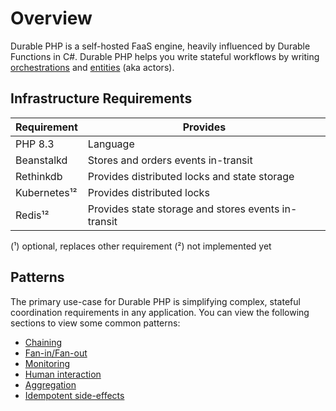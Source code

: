 # Overview

Durable PHP is a self-hosted FaaS engine, heavily influenced by Durable Functions in C#.
Durable PHP helps you write stateful workflows by writing [orchestrations](orchestrations.md) and [entities](entities.md)
(aka actors).

## Infrastructure Requirements

| Requirement  | Provides                                            |
| ------------ | --------------------------------------------------- |
| PHP 8.3      | Language                                            |
| Beanstalkd   | Stores and orders events in-transit                 |
| Rethinkdb    | Provides distributed locks and state storage        |
| Kubernetes¹² | Provides distributed locks                          |
| Redis¹²      | Provides state storage and stores events in-transit |

(¹) optional, replaces other requirement
(²) not implemented yet

## Patterns

The primary use-case for Durable PHP is simplifying complex, stateful coordination requirements in any application.
You can view the following sections to view some common patterns:

- [Chaining](chaining.md)
- [Fan-in/Fan-out](fan-in-out.md)
- [Monitoring](monitoring.md)
- [Human interaction](human-interaction.md)
- [Aggregation](aggregation.md)
- [Idempotent side-effects](activities.md)
